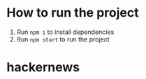# How to run the project

1. Run `npm i` to install dependencies
2. Run `npm start` to run the project
# hackernews
